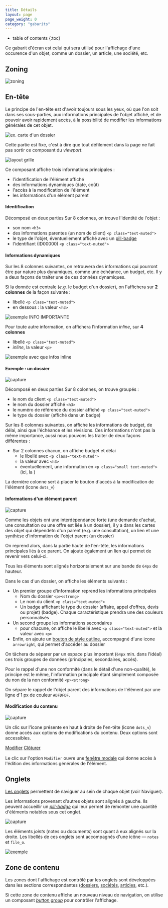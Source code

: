 ```yaml
---
title: Détails
layout: page
page_weight: 0
category: "gabarits"
---
```

* table of contents
{:toc}

Ce gabarit d'écran est celui qui sera utilisé pour l'affichage d'une occurence d'un objet, comme un dossier, un article, une société, etc.

## Zoning ##
![zoning](assets/images/gabarits.details-1.png)

## En-tête ##

Le principe de l'en-tête est d'avoir toujours sous les yeux, où que l'on soit dans ses sous-parties, aux informations principales de l'objet affiché, et de pouvoir avoir rapidement accès, à la possibilité de modifier les informations générales de cet objet.

![ex. carte d'un dossier](assets/images/gabarits.details-2.png)

Cette partie est fixe, c'est à dire que tout défilement dans la page ne fait pas sortir ce composant du *viewport*. 

![layout grille](assets/images/gabarits.details-3.png)

Ce composant affiche trois informations principales :
- l'identification de l'élément affiché
- des informations dynamiques (date, coût)
- l'accès à la modification de l'élément
- les informations d'un élément parent

#### Identification ####

Décomposé en deux parties
Sur 8 colonnes, on trouve l'identité de l'objet :
- son nom `<h3>`
- des informations parentes (un nom de client) `<p class="text-muted">`
- le type de l'objet, éventuellement affiché avec un [pill-badge](https://getbootstrap.com/docs/4.5/components/badge/#pill-badges)
- l'identifiant (ID00000) `<p class="text-muted">`

#### Informations dynamiques ####
Sur les 8 colonnes suivantes, on retrouvera des informations qui pourront être par nature plus dynamiques, comme une échéance, un budget, etc.
Il y a deux façons de traiter une de ces données dynamiques. 

Si la donnée est centrale (*e.g.* le budget d'un dossier), on l'affichera sur **2 colonnes** de la façon suivante :

- libellé `<p class="text-muted">`
- en dessous : la valeur `<h3>`

![exemple INFO IMPORTANTE](assets/images/gabarits.details-4.png)

Pour toute autre information, on affichera l'information *inline*, sur **4 colonnes**
- libellé `<p class="text-muted">` 
- *inline*, la valeur `<p>`

![exemple avec que infos inline](assets/images/gabarits.details-5.png)

#### Exemple : un dossier ####

![ capture ](assets/images/gabarits.details-6.png)

Décomposé en deux parties
Sur 8 colonnes, on trouve groupés :
- le nom du client `<p class="text-muted">`
- le nom du dossier affiché `<h3>`
- le numéro de référence du dossier affiché `<p class="text-muted">`
- le type du dossier (affiché dans un badge)

Sur les 8 colonnes suivantes, on affiche les informations de budget, de délai, ainsi que l'échéance et les révisions. Ces informations n'ont pas la même importance, aussi nous pouvons les traiter de deux façons différentes :
- Sur 2 colonnes chacun, on affiche budget et délai
  - le libellé avec `<p class="text-muted">`
  - la valeur avec `<h3>`
  - éventuellement, une information en `<p class="small text-muted">` (ici, la )

La dernière colonne sert à placer le bouton d'accès à la modification de l'élément (icone `dots_v`)

#### Informations d'un élément parent ####

![ capture ](assets/images/gabarits.details-7.png)

Comme les objets ont une interdépendance forte (une demande d'achat, une consultation ou une offre est liée à un dossier), il y a dans les cartes des objet qui dépendetn d'un parent (e.g. une consultation), un lien et une synthèse d'information de l'objet parent (un dossier)

On reprend alors, dans la partie haute de l'en-tête, les informations principales liés à ce parent. On ajoute également un lien qui permet de revenir vers celui-ci.

Tous les éléments sont alignés horizontalement sur une bande de `64px` de hauteur.

Dans le cas d'un dossier, on affiche les éléments suivants :
- Un premier groupe d'information reprend les informations principales
  - Nom du dossier `<p><strong>`
  - Le nom du client `<p class="text-muted">`
  - Un badge affichant le type du dossier (affaire, appel d’offres, devis ou projet) (badge). Chaque caractéristique prendra une des couleurs personnalisés
- Un second groupe les informations secondaires
  - pour chacune, on affiche le libellé avec `<p class="text-muted">` et la valeur avec `<p>`
- Enfin, on ajoute un [bouton de style outline](https://getbootstrap.com/docs/4.5/components/buttons/#outline-buttons), accompagné d'une icone `arrowright`, qui permet d'accéder au dossier

On tâchera de séparer par un espace plus important (`64px` min. dans l'idéal) ces trois groupes de données (principales, secondaires, accès).

Pour le rappel d'une non conformité (dans le détail d'une non-qualité), le principe est le même, l'information principale étant simplement composée du non de la non conformité `<p><strong>`

On sépare le rappel de l'objet parent des informations de l'élément par une ligne d'1 px de couleur `#DFDFDF`.

#### Modification du contenu ####

![ capture ](assets/images/4.2.2-dossier.png)

Un clic sur l'icone présente en haut à droite de l'en-tête (icone `dots_v`) donne accès aux options de modifications du contenu. Deux options sont accessibles.

<div class="dropdown-menu" style="position: static;display: block; float: none; margin-bottom: 1rem;">
  <a class="dropdown-item" href="#">Modifier</a>
  <a class="dropdown-item" href="#">Clôturer</a>
</div>

Le clic sur l'option `Modifier` ouvre une [fenêtre modale](comp.modales.html) qui donne accès à l'édition des informations générales de l'élément.

## Onglets ##

[Les onglets](https://getbootstrap.com/docs/4.5/components/navs/#tabs) permettent de naviguer au sein de chaque objet (voir Naviguer).

Les informations provenant d'autres objets sont alignés à gauche. Ils peuvent accueillir un [*pill-badge*](https://getbootstrap.com/docs/4.5/components/badge/#pill-badges) qui leur permet de remonter une quantité d'éléments notables sous cet onglet.

![ capture ](assets/images/gabarits.details-8.png)

Les éléments _joints_ (notes ou documents) sont quant à eux alignés sur la droite. Les libellés de ces onglets sont accompagnés d'une icône ― `notes` et `file_o`.

![ exemple ](assets/images/gabarits.details-9.png)


## Zone de contenu ##

Les zones dont l'affichage est contrôlé par les onglets sont développées dans les sections correspondantes ([dossiers](ui.dossiers.html), [sociétés](ui.societes.html), [articles](ui.articles.html), etc.).

Si cette zone de contenu affiche un nouveau niveau de navigation, on utilise un composant [*button group*](https://getbootstrap.com/docs/4.5/components/button-group/#basic-example) pour contrôler l'affichage.
